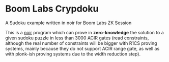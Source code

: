 # Boom Labs Crypdoku
A Sudoku example written in noir for Boom Labs ZK Session

This is a [noir](https://github.com/noir-lang/noir) program which can prove in **zero-knowledge** the solution to a given sudoku puzzle in less than 3000 ACIR gates (read constraints, although the real number of constraints will be bigger with R1CS proving systems, mainly because they do not support ACIR range gate, as well as with plonk-ish proving systems due to the width reduction step).
